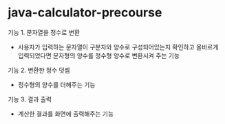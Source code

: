 # java-calculator-precourse

기능 1. 문자열을 정수로 변환
  - 사용자가 입력하는 문자열이 구분자와 양수로 구성되어있는지 확인하고 올바르게 입력되었다면 문자형의 양수를 정수형 양수로 변환시켜 주는 기능    

기능 2. 변환한 정수 덧셈
  - 정수형의 양수를 더해주는 기능

기능 3. 결과 출력
  - 계산한 결과를 화면에 출력해주는 기능
